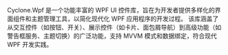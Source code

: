Cyclone.Wpf 是一个功能丰富的 WPF UI 控件库，旨在为开发者提供多样化的界面组件和主题管理工具，以简化现代化 WPF 应用程序的开发过程。
该库涵盖了从交互控件（如按钮、开关）、展示控件（如卡片、面包屑导航）到高级功能（如警告框服务、主题切换）的广泛功能，支持 MVVM 模式和数据绑定，符合现代 WPF 开发实践。

